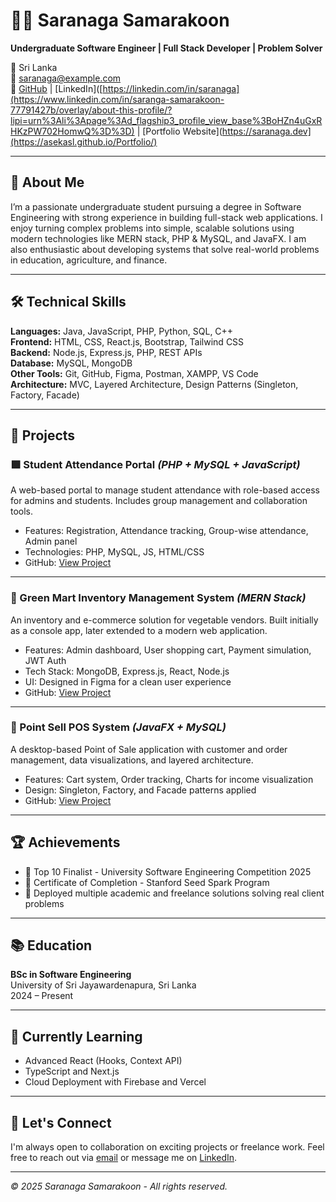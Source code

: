 # 👨‍💻 Saranaga Samarakoon

**Undergraduate Software Engineer | Full Stack Developer | Problem Solver**

📍 Sri Lanka  
📧 saranaga@example.com  
🔗 [GitHub](https://github.com/saranaga](https://github.com/AsekaSL)) | [LinkedIn]([https://linkedin.com/in/saranaga](https://www.linkedin.com/in/saranga-samarakoon-77791427b/overlay/about-this-profile/?lipi=urn%3Ali%3Apage%3Ad_flagship3_profile_view_base%3BoHZn4uGxRHKzPW702HomwQ%3D%3D) | [Portfolio Website](https://saranaga.dev](https://asekasl.github.io/Portfolio/)

---

## 🧾 About Me

I’m a passionate undergraduate student pursuing a degree in Software Engineering with strong experience in building full-stack web applications. I enjoy turning complex problems into simple, scalable solutions using modern technologies like MERN stack, PHP & MySQL, and JavaFX. I am also enthusiastic about developing systems that solve real-world problems in education, agriculture, and finance.

---

## 🛠️ Technical Skills

**Languages:** Java, JavaScript, PHP, Python, SQL, C++  
**Frontend:** HTML, CSS, React.js, Bootstrap, Tailwind CSS  
**Backend:** Node.js, Express.js, PHP, REST APIs  
**Database:** MySQL, MongoDB  
**Other Tools:** Git, GitHub, Figma, Postman, XAMPP, VS Code  
**Architecture:** MVC, Layered Architecture, Design Patterns (Singleton, Factory, Facade)

---

## 📂 Projects

### 🟩 Student Attendance Portal *(PHP + MySQL + JavaScript)*  
A web-based portal to manage student attendance with role-based access for admins and students. Includes group management and collaboration tools.

- Features: Registration, Attendance tracking, Group-wise attendance, Admin panel
- Technologies: PHP, MySQL, JS, HTML/CSS
- GitHub: [View Project]([https://github.com/saranaga/student-attendance-portal](https://github.com/AsekaSL/portal))

---

### 🛒 Green Mart Inventory Management System *(MERN Stack)*  
An inventory and e-commerce solution for vegetable vendors. Built initially as a console app, later extended to a modern web application.

- Features: Admin dashboard, User shopping cart, Payment simulation, JWT Auth
- Tech Stack: MongoDB, Express.js, React, Node.js
- UI: Designed in Figma for a clean user experience
- GitHub: [View Project]([https://github.com/saranaga/greenmart](https://github.com/AsekaSL/GreenMart))

---

### 💼 Point Sell POS System *(JavaFX + MySQL)*  
A desktop-based Point of Sale application with customer and order management, data visualizations, and layered architecture.

- Features: Cart system, Order tracking, Charts for income visualization
- Design: Singleton, Factory, and Facade patterns applied
- GitHub: [View Project](https://github.com/saranaga/point-sell-pos)

---

## 🏆 Achievements

- 🥇 Top 10 Finalist - University Software Engineering Competition 2025
- 📜 Certificate of Completion - Stanford Seed Spark Program
- 🧪 Deployed multiple academic and freelance solutions solving real client problems

---

## 📚 Education

**BSc in Software Engineering**  
University of Sri Jayawardenapura, Sri Lanka  
2024 – Present

---

## 🌱 Currently Learning

- Advanced React (Hooks, Context API)
- TypeScript and Next.js
- Cloud Deployment with Firebase and Vercel

---

## 🤝 Let's Connect

I'm always open to collaboration on exciting projects or freelance work. Feel free to reach out via [email](mailto:saranaga@example.com) or message me on [LinkedIn]([https://linkedin.com/in/saranaga](https://www.linkedin.com/in/saranga-samarakoon-77791427b/overlay/about-this-profile/?lipi=urn%3Ali%3Apage%3Ad_flagship3_profile_view_base%3BoHZn4uGxRHKzPW702HomwQ%3D%3D)).

---

*© 2025 Saranaga Samarakoon - All rights reserved.*
